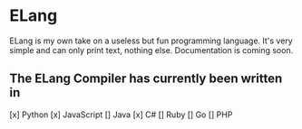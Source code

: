 # ELang

ELang is my own take on a useless but fun programming language. It's very simple and can only print text, nothing else. Documentation is coming soon.

## The ELang Compiler has currently been written in
[x] Python
[x] JavaScript
[] Java
[x] C#
[] Ruby
[] Go
[] PHP
